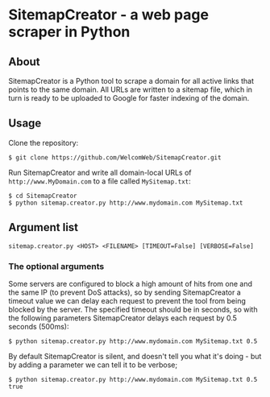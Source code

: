 # SitemapCreator - a web page scraper in Python

## About
SitemapCreator is a Python tool to scrape a domain for all active links that points to the same domain. All URLs are written to a sitemap file, which in turn is ready to be uploaded to Google for faster indexing of the domain.

## Usage
Clone the repository:

    $ git clone https://github.com/WelcomWeb/SitemapCreator.git

Run SitemapCreator and write all domain-local URLs of `http://www.MyDomain.com` to a file called `MySitemap.txt`:

    $ cd SitemapCreator
    $ python sitemap.creator.py http://www.mydomain.com MySitemap.txt

## Argument list

    sitemap.creator.py <HOST> <FILENAME> [TIMEOUT=False] [VERBOSE=False]

### The optional arguments
Some servers are configured to block a high amount of hits from one and the same IP (to prevent DoS attacks), so by sending SitemapCreator a timeout value we can delay each request to prevent the tool from being blocked by the server. The specified timeout should be in seconds, so with the following parameters SitemapCreator delays each request by 0.5 seconds (500ms):

    $ python sitemap.creator.py http://www.mydomain.com MySitemap.txt 0.5

By default SitemapCreator is silent, and doesn't tell you what it's doing - but by adding a parameter we can tell it to be verbose;

    $ python sitemap.creator.py http://www.mydomain.com MySitemap.txt 0.5 true
